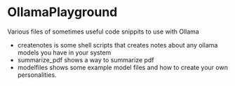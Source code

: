 # OllamaPlayground
Various files of sometimes useful code snippits to use with Ollama

- createnotes is some shell scripts that creates notes about any ollama models you have in your system
- summarize_pdf shows a way to summarize pdf 
- modelfiles shows some example model files and how to create your own personalities.

